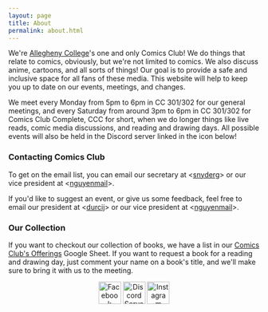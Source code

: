 ```yaml
---
layout: page
title: About
permalink: about.html
---
```


We're [Allegheny College](https://allegheny.edu/)'s one and only Comics Club!  We do things that relate to comics, obviously, but we're not limited to comics.  We also discuss anime, cartoons, and all sorts of things!  Our goal is to provide a safe and inclusive space for all fans of these media.  This website will help to keep you up to date on our events, meetings, and changes.

We meet every Monday from 5pm to 6pm in CC 301/302 for our general meetings, and every Saturday from around 3pm to 6pm in CC 301/302 for Comics Club Complete, CCC for short, when we do longer things like live reads, comic media discussions, and reading and drawing days.  All possible events will also be held in the Discord server linked in the icon below!

### Contacting Comics Club

To get on the email list, you can email our secretary at <[snyderg](mailto:snyderg@allegheny.edu)> or our vice president at <[nguyenmail](mailto:nguyenmail@allegheny.edu)>.

If you'd like to suggest an event, or give us some feedback, feel free to email our president at <[durcij](mailto:durcij@allegheny.edu)> or our vice president at <[nguyenmail](mailto:nguyenmail@allegheny.edu)>.

### Our Collection

If you want to checkout our collection of books, we have a list in our [Comics Club's Offerings](https://docs.google.com/spreadsheets/d/1WQBwB8FLICge_KHPHwAXRH32r5OgDy0FAQjJdK4rhtI/edit?usp=sharing) Google Sheet.  If you want to request a book for a reading and drawing day, just comment your name on a book's title, and we'll make sure to bring it with us to the meeting.

<center>
<a href="https://www.facebook.com/groups/359659447419354/"><img src="../images/misc/fb.svg" class = "social" alt="Facebook Group" width="45"/></a>
<a href="https://discord.gg/JqfTQ7w"><img src="../images/misc/discord.svg" class = "social" alt="Discord Server" width="45"/></a>
<a href="https://www.instagram.com/accomicsclub/"><img src="../images/misc/insta.svg" class = "social" alt="Instagram Page" width="45"/></a>
</center>
